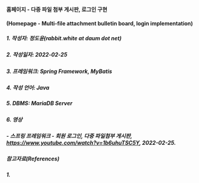 #### 홈페이지 - 다중 파일 첨부 게시판, 로그인 구현
#### (Homepage - Multi-file attachment bulletin board, login implementation)
####
##### 1. 작성자: 정도윤(rabbit.white at daum dot net) 
##### 2. 작성일자: 2022-02-25
##### 3. 프레임워크: Spring Framework, MyBatis
##### 4. 작성 언어: Java
##### 5. DBMS: MariaDB Server
##### 6. 영상
##### - 스프링 프레임워크 - 회원 로그인, 다중 파일첨부 게시판, https://www.youtube.com/watch?v=1b6uhuTSC5Y, 2022-02-25.
##### 
##### 참고자료(References)
##### 1. 